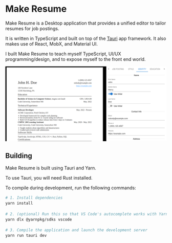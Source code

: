 # Make Resume
Make Resume is a Desktop application that provides a unified editor to tailor resumes for job postings. 

It is written in TypeScript and built on top of the [Tauri](https://tauri.app/) app framework. It also makes use of React, MobX, and Material UI.

I built Make Resume to teach myself TypeScript, UI/UX programming/design, and to expose myself to the front end world.

![Screenshot of make-resume with two main pages. To the left is a preview of the resume and to the right is a pane to enter information into.](make-resume-app-screenshot.png)

## Building
Make Resume is built using Tauri and Yarn.

To use Tauri, you will need Rust installed.

To compile during development, run the following commands:
```bash
# 1. Install dependencies
yarn install

# 2. (optional) Run this so that VS Code's autocomplete works with Yarn berry:
yarn dlx @yarnpkg/sdks vscode

# 3. Compile the application and launch the development server
yarn run tauri dev
```
